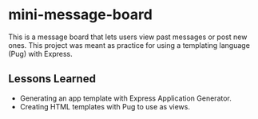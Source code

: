# mini-message-board

This is a message board that lets users view past messages or post new ones. This project was meant as practice for using a templating language (Pug) with Express.

## Lessons Learned

- Generating an app template with Express Application Generator.
- Creating HTML templates with Pug to use as views.
